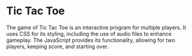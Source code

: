 # Tic Tac Toe
 The game of Tic Tac Toe is an interactive program for multiple players. It uses CSS for its styling, including the use of audio files to enhance gameplay. The JavaScript provides its functionality, allowing for two players, keeping score, and starting over.
